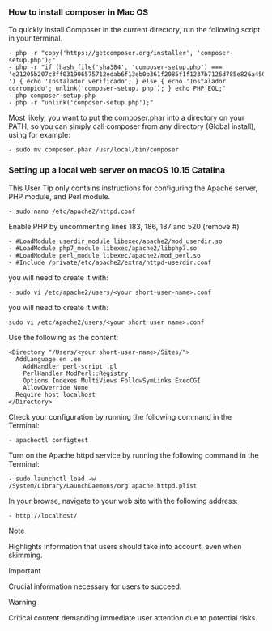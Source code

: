 ### **How to install composer in Mac OS**
To quickly install Composer in the current directory, run the following script in your terminal.
```
- php -r "copy('https://getcomposer.org/installer', 'composer-setup.php');"
- php -r "if (hash_file('sha384', 'composer-setup.php') === 'e21205b207c3ff031906575712edab6f13eb0b361f2085f1f1237b7126d785e826a450292b6cfd1d64d92e6563bbde02 ') { echo 'Instalador verificado'; } else { echo 'Instalador corrompido'; unlink('composer-setup. php'); } echo PHP_EOL;"
- php composer-setup.php
- php -r "unlink('composer-setup.php');"
```
Most likely, you want to put the composer.phar into a directory on your PATH, so you can simply call composer from any directory (Global install), using for example:
```
- sudo mv composer.phar /usr/local/bin/composer
```
### **Setting up a local web server on macOS 10.15 Catalina**
This User Tip only contains instructions for configuring the Apache server, PHP module, and Perl module.
```
- sudo nano /etc/apache2/httpd.conf
```
  
Enable PHP by uncommenting lines 183, 186, 187 and 520 (remove #) 
```
- #LoadModule userdir_module libexec/apache2/mod_userdir.so
- #LoadModule php7_module libexec/apache2/libphp7.so
- #LoadModule perl_module libexec/apache2/mod_perl.so
- #Include /private/etc/apache2/extra/httpd-userdir.conf
```

you will need to create it with:
```
- sudo vi /etc/apache2/users/<your short-user-name>.conf
```

you will need to create it with:
```
sudo vi /etc/apache2/users/<your short user name>.conf
```

Use the following as the content:
  ```
  <Directory "/Users/<your short-user-name>/Sites/">
    AddLanguage en .en 
      AddHandler perl-script .pl 
      PerlHandler ModPerl::Registry
      Options Indexes MultiViews FollowSymLinks ExecCGI 
      AllowOverride None 
    Require host localhost
  </Directory>
  ```
Check your configuration by running the following command in the Terminal:
```
- apachectl configtest
```
Turn on the Apache httpd service by running the following command in the Terminal:
```
- sudo launchctl load -w /System/Library/LaunchDaemons/org.apache.httpd.plist
```
In your browse, navigate to your web site with the following address:
```
- http://localhost/
```
> [!NOTE]
> Highlights information that users should take into account, even when skimming.

> [!IMPORTANT]
> Crucial information necessary for users to succeed.

> [!WARNING]
> Critical content demanding immediate user attention due to potential risks.
